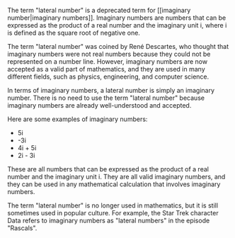 The term "lateral number" is a deprecated term for [[imaginary number|imaginary numbers]]. Imaginary numbers are numbers that can be expressed as the product of a real number and the imaginary unit i, where i is defined as the square root of negative one.

The term "lateral number" was coined by René Descartes, who thought that imaginary numbers were not real numbers because they could not be represented on a number line. However, imaginary numbers are now accepted as a valid part of mathematics, and they are used in many different fields, such as physics, engineering, and computer science.

In terms of imaginary numbers, a lateral number is simply an imaginary number. There is no need to use the term "lateral number" because imaginary numbers are already well-understood and accepted.

Here are some examples of imaginary numbers:

- 5i
- -3i
- 4i + 5i
- 2i - 3i

These are all numbers that can be expressed as the product of a real number and the imaginary unit i. They are all valid imaginary numbers, and they can be used in any mathematical calculation that involves imaginary numbers.

The term "lateral number" is no longer used in mathematics, but it is still sometimes used in popular culture. For example, the Star Trek character Data refers to imaginary numbers as "lateral numbers" in the episode "Rascals".